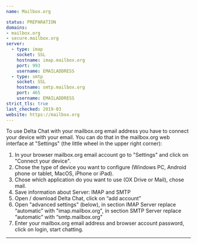 ```yaml
---
name: Mailbox.org

status: PREPARATION
domains:
- mailbox.org
- secure.mailbox.org
server:
  - type: imap
    socket: SSL
    hostname: imap.mailbox.org
    port: 993
    username: EMAILADDRESS
  - type: smtp
    socket: SSL
    hostname: smtp.mailbox.org
    port: 465
    username: EMAILADDRESS
strict_tls: true
last_checked: 2019-03
website: https://mailbox.org
---
```


To use Delta Chat with your mailbox.org email address you have to connect your device with your email. You can do that in the mailbox.org web interface at "Settings" (the little wheel in the upper right corner):


1. In your browser mailbox.org email account go to "Settings" and click on "Connect your device".
2. Chose the type of device you want to configure (Windows PC, Android phone or tablet, MacOS, iPhone or iPad).
3. Chose which application do you want to use (OX Drive or Mail), chose mail.
4. Save information about Server: IMAP and SMTP
5. Open / download Delta Chat, click on “add account”
6. Open "advanced settings" (below), in section IMAP Server replace “automatic” with "imap.mailbox.org", in section SMTP Server replace “automatic” with “smtp.mailbox.org"
7. Enter your mailbox.org email address and browser account password, click on login, start chatting.

---
